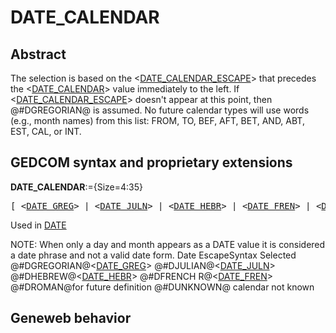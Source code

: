 ﻿<!-- licence GPL V2, cf https://github.com/TitiFix/geneweb -->
# DATE_CALENDAR
## Abstract
The selection is based on the &lt;<a href=Ged.DATE_CALENDAR_ESCAPE.md>DATE_CALENDAR_ESCAPE</a>&gt; that precedes the &lt;<a href=Ged.DATE_CALENDAR.md>DATE_CALENDAR</a>&gt; value immediately to the left.  If &lt;<a href=Ged.DATE_CALENDAR_ESCAPE.md>DATE_CALENDAR_ESCAPE</a>&gt; doesn't appear at this point, then @#DGREGORIAN@ is assumed.  No future calendar types will use words (e.g., month names) from this list: FROM, TO, BEF, AFT, BET, AND, ABT, EST, CAL, or INT.


## GEDCOM syntax and proprietary extensions

**DATE_CALENDAR**:={Size=4:35}
<pre>
[ &lt;<a href=Ged.DATE_GREG.md>DATE_GREG</a>&gt; | &lt;<a href=Ged.DATE_JULN.md>DATE_JULN</a>&gt; | &lt;<a href=Ged.DATE_HEBR.md>DATE_HEBR</a>&gt; | &lt;<a href=Ged.DATE_FREN.md>DATE_FREN</a>&gt; | &lt;<a href=Ged.DATE_FUTURE.md>DATE_FUTURE</a>&gt; ]
</pre>
Used in <a href=Ged.DATE.md>DATE</a><br />


NOTE: When only a day and month appears as a DATE value it is considered a date phrase and not a valid date form.
Date EscapeSyntax Selected
@#DGREGORIAN@&lt;<a href=Ged.DATE_GREG.md>DATE_GREG</a>&gt;
@#DJULIAN@&lt;<a href=Ged.DATE_JULN.md>DATE_JULN</a>&gt;
@#DHEBREW@&lt;<a href=Ged.DATE_HEBR.md>DATE_HEBR</a>&gt;
@#DFRENCH R@&lt;<a href=Ged.DATE_FREN.md>DATE_FREN</a>&gt;
@#DROMAN@for future definition
@#DUNKNOWN@ calendar not known

## Geneweb behavior


